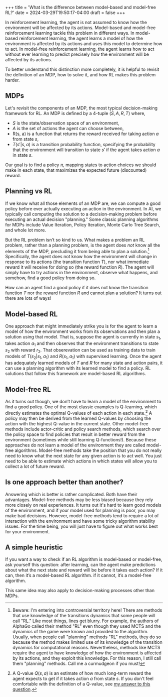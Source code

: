 +++
title = 'What is the difference between model-based and model-free RL?'
date = 2024-03-29T19:50:17-04:00
draft = false
+++

In reinforcement learning, the agent is not assumed to know how the environment will be affected by its actions. Model-based and model-free reinforcement learning tackle this problem in different ways. In model-based reinforcement learning, the agent learns a model of how the environment is affected by its actions and uses this model to determine how to act. In model-free reinforcement learning, the agent learns how to act without ever learning to predict precisely how the environment will be affected by its actions. <!--more-->

To better understand this distinction more completely, it is helpful to revisit the definition of an MDP, how to solve it, and how RL makes this problem harder.

## MDPs

Let's revisit the components of an MDP, the most typical decision-making framework for RL. An MDP is defined by a 4-tuple $(S, A, R, T)$ where,

- $S$ is the state/observation space of an environment,
- $A$ is the set of actions the agent can choose between,
- R(s, a) is a function that returns the reward received for taking action $a$ from state $s$,
- $T(s' | s, a)$ is a transition probability function, specifying the probability that the environment will transition to state $s'$ if the agent takes action $a$ in state $s$.

Our goal is to find a policy $\pi$, mapping states to action choices we should make in each state, that maximizes the expected future (discounted) reward.

## Planning vs RL

If we know what all those elements of an MDP are, we can compute a good policy before ever actually executing an action in the environment. In AI, we typically call computing the solution to a decision-making problem before executing an actual decision "planning." Some classic planning algorithms for MDPs include Value Iteration, Policy Iteration, Monte Carlo Tree Search, and whole lot more.

But the RL problem isn’t so kind to us. What makes a problem an RL problem, rather than a planning problem, is the agent does _not_ know all the elements of the MDP, precluding it from being able to plan a solution.[^1] Specifically, the agent does not know how the environment will change in response to its actions (the transition function $T$), nor what immediate reward it will receive for doing so (the reward function $R$). The agent will simply have to try actions in the environment, observe what happens, and somehow, find a good policy from doing so.

[^1]: Beware: I'm entering into controversial territory here! There are methods that use knowledge of the transitions dynamics that some people will call "RL." Like most things, lines get blurry. For example, the authors of AlphaGo called their method "RL" even though they used MCTS and the dynamics of the game were known and provided to the algorithm. Usually, when people call "planning" methods "RL" methods, they do so because the method makes limited use of its knowledge of the transition dynamics for computational reasons. Nevertheless, methods like MCTS require the agent to have knowledge of how the environment is affected by its actions, and they exploit this knowledge. For this reason, I still call them "planning" methods. Call me a curmudgeon if you must!

How can an agent find a good policy if it does not know the transition function $T$ nor the reward function $R$ and cannot plan a solution? It turns out there are lots of ways!

## Model-based RL

One approach that might immediately strike you is for the agent to learn a model of how the environment works from its observations and then plan a solution using that model. That is, suppose the agent is currently in state $s_1$, takes action $a_1$ and then observes that the environment transitions to state $s_2$ with reward $r_2$. That obserevation can be used as training data to train models of $T(s_2 | s_1, a_1)$ and $R(s_1, a_1)$ with supervised learning. Once the agent has adequately learned models of $T$ and $R$ for many state and action pairs, it can use a planning algorithm with its learned model to find a policy. RL solutions that follow this framework are model-based RL algorithms.

## Model-free RL

As it turns out though, we don’t have to learn a model of the environment to find a good policy. One of the most classic examples is Q-learning, which directly estimates the optimal Q-values of each action in each state.[^2] A policy may then be derived from the learned Q-values by choosing the action with the highest Q-value in the current state. Other model-free methods include actor-critic and policy search methods, which search over the policy space to find policies that result in better reward from the environment (sometimes while still learning Q-functions!). Because these approaches do not learn a model of the environment they are called model-free algorithms. Model-free methods take the position that you do not really need to know what the next state for any given action is to act well. You just need to be able to estimate which actions in which states will allow you to collect a lot of future reward.

[^2]: A Q-value $Q(s, a)$ is an estimate of how much long-term reward the agent expects to get if it takes action $a$ from state $s$. If you don't feel comfortable with the definition of a Q-value, see [my answer to this question](../q_vs_v/).

## Is one approach better than another?

Answering which is better is rather complicated. Both have their advantages. Model-free methods may be less biased because they rely more closely on real experiences. It turns out it's hard to learn good models of the environment, and if your model used for planning is poor, you may make bad decisions. However, model-free methods tend to require a lot of interaction with the environment and have some tricky algorithm stability issues. For the time being, you will just have to figure out what works best for your environment.

## A simple heuristic

If you want a way to check if an RL algorithm is model-based or model-free, ask yourself this question: after learning, can the agent make predictions about what the next state and reward will be before it takes each action? If it can, then it’s a model-based RL algorithm. if it cannot, it’s a model-free algorithm.

This same idea may also apply to decision-making processes other than MDPs.
